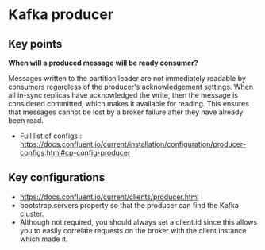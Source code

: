 # Kafka producer

## Key points

**When will a produced message will be ready consumer?**

Messages written to the partition leader are not immediately readable by consumers regardless of the producer's acknowledgement settings.
When all in-sync replicas have acknowledged the write, then the message is considered committed, which makes it available for reading.
This ensures that messages cannot be lost by a broker failure after they have already been read.

* Full list of configs : https://docs.confluent.io/current/installation/configuration/producer-configs.html#cp-config-producer

## Key configurations
* https://docs.confluent.io/current/clients/producer.html
* bootstrap.servers property so that the producer can find the Kafka cluster.
* Although not required, you should always set a client.id since this allows you to easily correlate requests on the broker with the client instance which made it.
